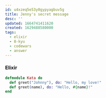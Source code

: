 ```yaml
---
id: u4xzeq5e53y0gypyagbuv5g
title: Jenny's secret message
desc: ''
updated: 1664741411620
created: 1629488580000
tags:
  - elixir
  - 8-kyu
  - codewars
  - answer
---
```


### Elixir

```elixir
defmodule Kata do
  def greet("Johnny"), do: "Hello, my love!"
  def greet(name), do: "Hello, #{name}!"
end
```
